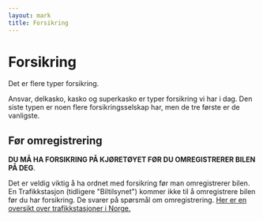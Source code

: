 ```yaml
---
layout: mark
title: Forsikring
---
```



# Forsikring

Det er flere typer forsikring.

Ansvar, delkasko, kasko og superkasko er typer forsikring vi har i dag.
Den siste typen er noen flere forsikringsselskap har, men de tre første er de
vanligste.

## Før omregistrering

**DU MÅ HA FORSIKRING PÅ KJØRETØYET FØR DU OMREGISTRERER BILEN PÅ DEG**.

Det er veldig viktig å ha ordnet med forsikring før man omregistrerer bilen.
En Trafikkstasjon (tidligere "Biltilsynet") kommer ikke til å omregistrere bilen før du har forsikring.
De svarer på spørsmål om omregistrering.
[Her er en oversikt over trafikkstasjoner i Norge.](http://www.vegvesen.no/Om+Statens+vegvesen/Kontakt/Kontakt+oss/Trafikkstasjoner)

<script async src="//pagead2.googlesyndication.com/pagead/js/adsbygoogle.js"></script>
<!-- Kjøpekontrakt forsikring -->
<ins class="adsbygoogle"
     style="display:inline-block;width:728px;height:90px"
     data-ad-client="ca-pub-9548062553812638"
     data-ad-slot="3867002105"></ins>
<script>
(adsbygoogle = window.adsbygoogle || []).push({});
</script>
